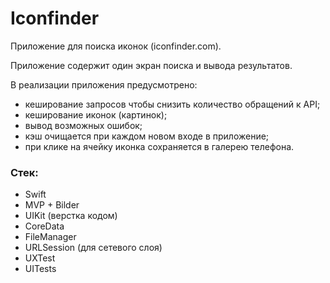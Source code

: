 # Iconfinder

Приложение для поиска иконок (iconfinder.com). 

Приложение содержит один экран поиска и вывода результатов.

В реализации приложения предусмотрено:
- кеширование запросов чтобы снизить количество обращений к API; 
- кеширование иконок (картинок);
- вывод возможных ошибок;
- кэш очищается при каждом новом входе в приложение;
- при клике на ячейку иконка сохраняется в галерею телефона. 

### Стек:
- Swift  
- MVP + Bilder
- UIKit (верстка кодом)
- CoreData
- FileManager
- URLSession (для сетевого слоя)
- UXTest
- UITests
